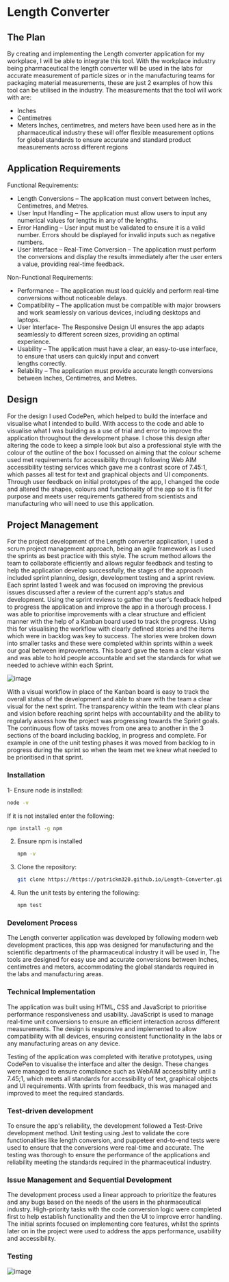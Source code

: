# Length Converter


## The Plan
By creating and implementing the Length converter application for my workplace, I will be able to integrate this tool. With the workplace industry being pharmaceutical the length converter will be used in the labs for accurate measurement of particle sizes or in the manufacturing teams for packaging material measurements, these are just 2 examples of how this tool can be utilised in the industry. The measurements that the tool will work with are:
* Inches
* Centimetres 
* Meters
Inches, centimetres, and meters have been used here as in the pharmaceutical industry these will offer flexible measurement options for global standards to ensure accurate and standard product measurements across different regions 

## Application Requirements 

Functional Requirements:

*  Length Conversions – The application must convert between Inches, Centimetres, and Metres.
*  User Input Handling – The application must allow users to input any numerical values for lengths in any of the lengths.
*  Error Handling – User input must be validated to ensure it is a valid number. Errors should be displayed for invalid inputs such       as negative numbers.
*  User Interface – Real-Time Conversion – The application must perform the conversions and display the results immediately after the 
   user enters a value, providing real-time feedback.

Non-Functional Requirements:

*  Performance – The application must load quickly and perform real-time conversions without noticeable delays.
*  Compatibility – The application must be compatible with major browsers and work seamlessly on various devices, including desktops       and laptops.
*  User Interface- The Responsive Design UI ensures the app adapts seamlessly to different screen sizes, providing an optimal         
    experience.
*   Usability – The application must have a clear, an easy-to-use interface, to ensure that users can quickly input and convert     
    lengths correctly.
*   Relability – The application must provide accurate length conversions between Inches, Centimetres, and Metres.

## Design
For the design I used CodePen, which helped to build the interface and visualise what I intended to build. With access to the code and able to visualise what I was building as a use of trial and error to improve the application throughout the  development phase. I chose this design after altering the code to keep a simple look but also a professional style with the colour of the outline of the box  I focussed on aiming that the colour scheme used met requirements for accessibility through following Web AIM accessibility testing services which gave me a contrast score of 7.45:1, which passes all test for text and graphical objects and UI components. Through user feedback on initial prototypes of the app, I changed the code and altered the shapes, colours and functionality of the app so it is fit for purpose and meets user requirements gathered from scientists and manufacturing who will need to use this application.

## Project Management 

For the project development of the Length converter application, I used a scrum project management approach, being an agile framework as I used the sprints as best practice with this style. The scrum method allows the team to collaborate efficiently and allows regular feedback and testing to help the application develop successfully, the stages of the approach included sprint planning, design, development testing and a sprint review. 
Each sprint lasted 1 week and was focused on improving the previous issues discussed after a review of the current app's status and development. Using the sprint reviews to gather the user's feedback helped to progress the application and improve the app in a thorough process. I was able to prioritise improvements with a clear structure and efficient manner with the help of a Kanban board used to track the progress. Using this for visualising the workflow with clearly defined stories and the items which were in backlog was key to success. The stories were broken down into smaller tasks and these were completed within sprints within a week our goal between improvements. This board gave the team a clear vision and was able to hold people accountable and set the standards for what we needed to achieve within each Sprint.

![image](https://github.com/user-attachments/assets/98c3d8ff-464e-47c1-8c05-2dfdb5e5b3da)


With a visual workflow in place of the Kanban board is easy to track the overall status of the development and able to share with the team a clear visual for the next sprint. The transparency within the team with clear plans and vision before reaching sprint helps with accountability and the ability to regularly assess how the project was progressing towards the Sprint goals. The continuous flow of tasks moves from one area to another in the 3 sections of the board including backlog, in progress and complete. For example in one of the unit testing phases it was moved from backlog to in progress during the sprint so when the team met we knew what needed to be prioritised in that sprint. 

### Installation
1- Ensure node is installed:

   ```sh
   node -v
   ```
If it is not installed enter the following:

   ```sh
   npm install -g npm
   ```

2. Ensure npm is installed

   ```sh
   npm -v
   ```

3. Clone the repository:

   ```sh
   git clone https://https://patrickm320.github.io/Length-Converter.git
   ```
   
4. Run the unit tests by entering the following:

   ```sh
   npm test
   ```

### Develoment Process
The Length converter application was developed by following modern web development practices, this app was designed for manufacturing and the scientific departments of the pharmaceutical industry it will be used in, The tools are designed for easy use and accurate conversions between Inches, centimetres and meters, accommodating the global standards required in the labs and manufacturing areas.

### Technical Implementation
The application was built using HTML, CSS and JavaScript to prioritise performance responsiveness and usability. JavaScript is used to manage real-time unit conversions to ensure an efficient interaction across different measurements. The design is responsive and implemented to allow compatibility with all devices, ensuring consistent functionality in the labs or any manufacturing areas on any device.

Testing of the application was completed with iterative prototypes, using CodePen to visualise the interface and alter the design. These changes were managed to ensure compliance such as WebAIM accessibility until a 7.45;1, which meets all standards for accessibility of text, graphical objects and UI requirements.  With sprints from feedback, this was managed and improved to meet the required standards. 

### Test-driven development 
To ensure the app's reliability, the development followed a Test-Drive development method. Unit testing using Jest to validate the core functionalities like length conversion, and puppeteer end-to-end tests were used to ensure that the conversions were real-time and accurate. The testing was thorough to ensure the performance of the applications and reliability meeting the standards required in the pharmaceutical industry. 

### Issue Management and Sequential Development
The development process used a linear approach to prioritize the features and any bugs based on the needs of the users in the pharmaceutical industry. High-priority tasks with the code conversion logic were completed first to help establish functionality and then the UI to improve error handling. The initial sprints focused on implementing core features, whilst the sprints later on in the project were used to address the apps performance, usability and accessibility.  


### Testing

 ![image](https://github.com/user-attachments/assets/b3073c76-1e32-4f73-a323-de35ce6a4d01)


























